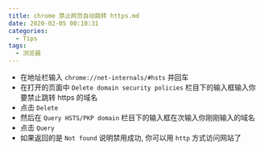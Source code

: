 ```yaml
---
title: chrome 禁止网页自动跳转 https.md
date: 2020-02-05 00:10:31
categories:
  - Tips
tags:
  - 浏览器
---
```


- 在地址栏输入 `chrome://net-internals/#hsts` 并回车
- 在打开的页面中 `Delete domain security policies` 栏目下的输入框输入你要禁止跳转 https 的域名
- 点击 `Delete`
- 然后在 `Query HSTS/PKP domain` 栏目下的输入框在次输入你刚刚输入的域名
- 点击 `Query`
- 如果返回的是 `Not found` 说明禁用成功, 你可以用 `http` 方式访问网站了
